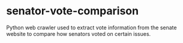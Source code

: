 # senator-vote-comparison
Python web crawler used to extract vote information from the senate website to compare how senators voted on certain issues.
